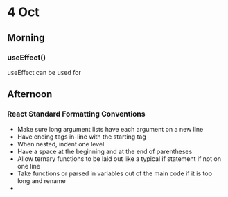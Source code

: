 # 4 Oct

## Morning

### useEffect()
useEffect can be used for

## Afternoon

### React Standard Formatting Conventions

* Make sure long argument lists have each argument on a new line
* Have ending tags in-line with the starting tag
* When nested, indent one level
* Have a space at the beginning and at the end of parentheses
* Allow ternary functions to be laid out like a typical if statement if not on one line
* Take functions or parsed in variables out of the main code if it is too long and rename
*
